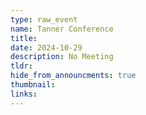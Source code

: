 ```yaml
---
type: raw_event
name: Tanner Conference
title: 
date: 2024-10-29
description: No Meeting
tldr: 
hide_from_announcments: true
thumbnail:
links:
---
```


